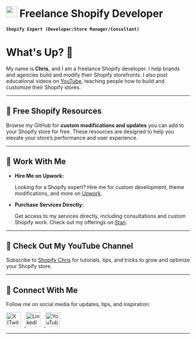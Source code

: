   # <img width="30px" height="30px" src="https://cdn.worldvectorlogo.com/logos/shopify.svg"/> Freelance Shopify Developer

**`Shopify Expert (Developer/Store Manager/Consultant)`**

<h1>What's Up? 👋</h1>
<p>My name is <strong>Chris</strong>, and I am a freelance Shopify developer. I help brands and agencies build and modify their Shopify storefronts. I also post educational videos on <a href="https://www.youtube.com/@ShopifyChris" target="_blank">YouTube</a>, teaching people how to build and customize their Shopify stores.</p>

<hr />

<h2>🚀 Free Shopify Resources</h2>
<p>Browse my GitHub for <strong>custom modifications and updates</strong> you can add to your Shopify store for free. These resources are designed to help you elevate your store’s performance and user experience.</p>

<hr />

<h2>💼 Work With Me</h2>
<ul>
  <li>
    <strong>Hire Me on Upwork:</strong> 
    <p>Looking for a Shopify expert? Hire me for custom development, theme modifications, and more on <a href="https://www.upwork.com/freelancers/~014fa307150d741118" target="_blank">Upwork</a>.</p>
  </li>
  <li>
    <strong>Purchase Services Directly:</strong>
    <p>Get access to my services directly, including consultations and custom Shopify work. Check out my offerings on <a href="https://stan.store/ChrisSnowden" target="_blank">Stan</a>.</p>
  </li>

</ul>

<hr />

<h2>🎥 Check Out My YouTube Channel</h2>
<p>Subscribe to <a href="https://www.youtube.com/@ShopifyChris" target="_blank">Shopify Chris</a> for tutorials, tips, and tricks to grow and optimize your Shopify store.</p>

<hr />

<h2>🔗 Connect With Me</h2>
<p>Follow me on social media for updates, tips, and inspiration:</p>
<a href="https://x.com/ShopifyDevChris" target="_blank">
  <img src="https://cdn-icons-png.flaticon.com/512/733/733579.png" alt="X (Twitter)" width="40" style="margin-right: 10px;" />
</a>
<a href="https://www.linkedin.com/in/chris-s-302939268/" target="_blank">
  <img src="https://cdn-icons-png.flaticon.com/512/145/145807.png" alt="LinkedIn" width="40" style="margin-right: 10px;" />
</a>
<a href="https://www.youtube.com/@ShopifyChris" target="_blank">
  <img src="https://cdn-icons-png.flaticon.com/512/1384/1384060.png" alt="YouTube" width="40" style="margin-right: 10px;" />
</a>


---
